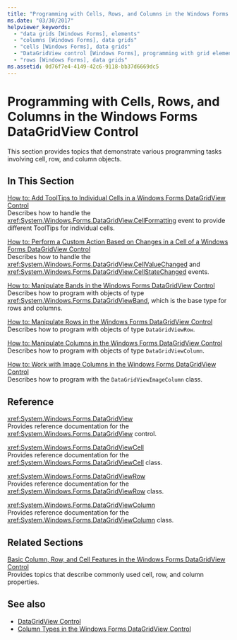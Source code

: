 ```yaml
---
title: "Programming with Cells, Rows, and Columns in the Windows Forms DataGridView Control"
ms.date: "03/30/2017"
helpviewer_keywords: 
  - "data grids [Windows Forms], elements"
  - "columns [Windows Forms], data grids"
  - "cells [Windows Forms], data grids"
  - "DataGridView control [Windows Forms], programming with grid elements"
  - "rows [Windows Forms], data grids"
ms.assetid: 0d76f7e4-4149-42c6-9118-bb37d6669dc5
---
```

# Programming with Cells, Rows, and Columns in the Windows Forms DataGridView Control
This section provides topics that demonstrate various programming tasks involving cell, row, and column objects.  
  
## In This Section  
 [How to: Add ToolTips to Individual Cells in a Windows Forms DataGridView Control](add-tooltips-to-individual-cells-in-a-wf-datagridview-control.md)  
 Describes how to handle the <xref:System.Windows.Forms.DataGridView.CellFormatting> event to provide different ToolTips for individual cells.  
  
 [How to: Perform a Custom Action Based on Changes in a Cell of a Windows Forms DataGridView Control](perform-a-custom-action-based-on-changes-in-a-cell-of-a-datagrid.md)  
 Describes how to handle the <xref:System.Windows.Forms.DataGridView.CellValueChanged> and <xref:System.Windows.Forms.DataGridView.CellStateChanged> events.  
  
 [How to: Manipulate Bands in the Windows Forms DataGridView Control](how-to-manipulate-bands-in-the-windows-forms-datagridview-control.md)  
 Describes how to program with objects of type <xref:System.Windows.Forms.DataGridViewBand>, which is the base type for rows and columns.  
  
 [How to: Manipulate Rows in the Windows Forms DataGridView Control](how-to-manipulate-rows-in-the-windows-forms-datagridview-control.md)  
 Describes how to program with objects of type `DataGridViewRow`.  
  
 [How to: Manipulate Columns in the Windows Forms DataGridView Control](how-to-manipulate-columns-in-the-windows-forms-datagridview-control.md)  
 Describes how to program with objects of type `DataGridViewColumn`.  
  
 [How to: Work with Image Columns in the Windows Forms DataGridView Control](how-to-work-with-image-columns-in-the-windows-forms-datagridview-control.md)  
 Describes how to program with the `DataGridViewImageColumn` class.  
  
## Reference  
 <xref:System.Windows.Forms.DataGridView>  
 Provides reference documentation for the <xref:System.Windows.Forms.DataGridView> control.  
  
 <xref:System.Windows.Forms.DataGridViewCell>  
 Provides reference documentation for the <xref:System.Windows.Forms.DataGridViewCell> class.  
  
 <xref:System.Windows.Forms.DataGridViewRow>  
 Provides reference documentation for the <xref:System.Windows.Forms.DataGridViewRow> class.  
  
 <xref:System.Windows.Forms.DataGridViewColumn>  
 Provides reference documentation for the <xref:System.Windows.Forms.DataGridViewColumn> class.  
  
## Related Sections  
 [Basic Column, Row, and Cell Features in the Windows Forms DataGridView Control](basic-column-row-and-cell-features-wf-datagridview-control.md)  
 Provides topics that describe commonly used cell, row, and column properties.  
  
## See also
- [DataGridView Control](datagridview-control-windows-forms.md)
- [Column Types in the Windows Forms DataGridView Control](column-types-in-the-windows-forms-datagridview-control.md)
